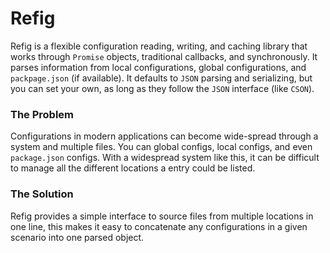 # Refig
Refig is a flexible configuration reading, writing, and caching library that works through `Promise` objects, traditional callbacks, and synchronously.  It parses information from local configurations, global configurations, and `packpage.json` (if available).  It defaults to `JSON` parsing and serializing, but you can set your own, as long as they follow the `JSON` interface (like `CSON`).

### The Problem
Configurations in modern applications can become wide-spread through a system and multiple files.  You can global configs, local configs, and even `package.json` configs.  With a widespread system like this, it can be difficult to manage all the different locations a entry could be listed.

### The Solution
Refig provides a simple interface to source files from multiple locations in one line, this makes it easy to concatenate any configurations in a given scenario into one parsed object.
